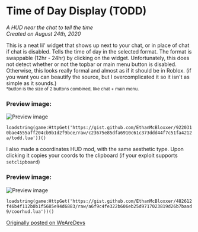 # Time of Day Display (TODD)
*A HUD near the chat to tell the time*  
*Created on August 24th, 2020*

This is a neat lil' widget that shows up next to your chat, or in place of chat if chat is disabled. Tells the time of day in the selected format. The format is swappable (12hr - 24hr) by clicking on the widget. Unfortunately, this does not detect whether or not the topbar or main menu button is disabled. Otherwise, this looks really formal and almost as if it should be in Roblox. (if you want you can beautify the source, but I overcomplicated it so it isn't as simple as it sounds.)  
<sup>*button is the size of 2 buttons combined, like chat + main menu.</sup>

### Preview image:

![Preview image](/assets/img/embed/todd-preview.png)

`loadstring(game:HttpGet('https://gist.github.com/EthanMcBloxxer/9220310bae4555aff204cb9b1d2f9bce/raw/c23675e85dfa6910c61c373ddd44f7c51fa4212a/todd.lua'))()`

I also made a coordinates HUD mod, with the same aesthetic type. Upon clicking it copies your coords to the clipboard (if your exploit supports `setclipboard`)

### Preview image:

![Preview image](/assets/img/embed/coorhud-preview.png)

`loadstring(game:HttpGet('https://gist.github.com/EthanMcBloxxer/482612f46b4f112b0b1f5685e94d6883/raw/a6f9c4fe322b606eb25d9717023819d26b7baad9/coorhud.lua'))()`

<a href="https://wearedevs.net/forum/t/14286/" title="WeAreDevs"><i title="Originally on WeAreDevs" class="fas fa-code"></i> Originally posted on WeAreDevs</a>
